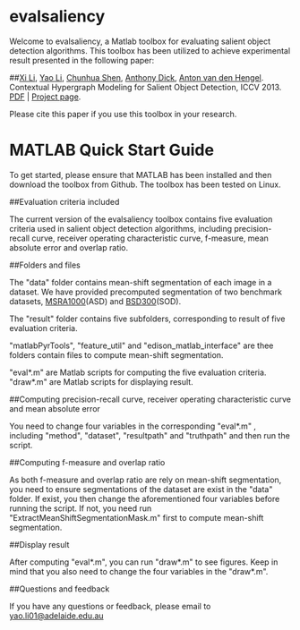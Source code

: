 evalsaliency
============

Welcome to evalsaliency, a Matlab toolbox for evaluating salient object detection algorithms. 
This toolbox has been utilized to achieve experimental result presented in the following paper: 

##[Xi Li](http://cs.adelaide.edu.au/~xi/Xi_Li.html), [Yao Li](cs.adelaide.edu.au/~yaoli/), [Chunhua Shen](http://cs.adelaide.edu.au/~chhshen/), [Anthony Dick](http://cs.adelaide.edu.au/~ard/), [Anton van den Hengel](http://cs.adelaide.edu.au/~hengel/). Contextual Hypergraph Modeling for Salient Object Detection, ICCV 2013. [PDF](http://cs.adelaide.edu.au/~yaoli/wp-content/projects/HypergraphSaliency/Paper/iccv13_saliency.pdf) | [Project page](http://cs.adelaide.edu.au/~yaoli/?page_id=149). 

Please cite this paper if you use this toolbox in your research. 

MATLAB Quick Start Guide
=====================
To get started, please ensure that MATLAB has been installed and then download the toolbox from Github. The toolbox has been tested on Linux. 

##Evaluation criteria included

The current version of the evalsaliency toolbox contains five evaluation criteria used in salient object detection algorithms, including precision-recall curve, receiver operating characteristic curve, f-measure, mean absolute error and overlap ratio. 

##Folders and files

The "data" folder contains mean-shift segmentation of each image in a dataset. We have provided precomputed segmentation of two benchmark datasets, [MSRA1000](http://ivrgwww.epfl.ch/supplementary_material/RK_CVPR09/index.html)(ASD) and [BSD300](http://elderlab.yorku.ca/SOD/)(SOD).    
 
The "result" folder contains five subfolders, corresponding to result of five evaluation criteria.

"matlabPyrTools", "feature_util" and "edison_matlab_interface" are thee folders contain files to compute mean-shift segmentation. 

"eval*.m" are Matlab scripts for computing the five evaluation criteria. 
"draw*.m" are Matlab scripts for displaying result. 

##Computing precision-recall curve, receiver operating characteristic curve and mean absolute error

You need to change four variables in the corresponding "eval*.m" , including "method", "dataset", "resultpath" and "truthpath" and then run the script. 

##Computing f-measure and overlap ratio

As both f-measure and overlap ratio are rely on mean-shift segmentation, you need to ensure segmentations of the dataset are exist in the "data" folder. If exist, you then change the aforementioned four variables before running the script. If not, you need run "ExtractMeanShiftSegmentationMask.m" first to compute mean-shift segmentation. 

##Display result

After computing "eval*.m", you can run "draw*.m" to see figures. Keep in mind that you also need to change the four variables in the "draw*.m".

##Questions and feedback

If you have any questions or feedback, please email to yao.li01@adelaide.edu.au

 





